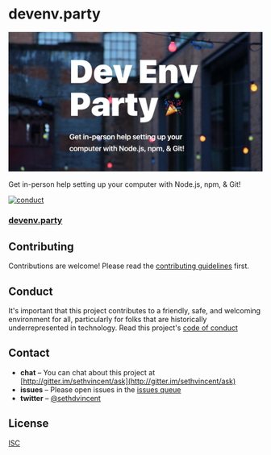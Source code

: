 # devenv.party

[![dev env party banner image](banner.jpg)](https://devenv.party)

Get in-person help setting up your computer with Node.js, npm, & Git!

[![conduct][conduct]][conduct-url]

[conduct]: https://img.shields.io/badge/code%20of%20conduct-contributor%20covenant-green.svg?style=flat-square
[conduct-url]: CONDUCT.md

### [devenv.party](https://devenv.party)

## Contributing

Contributions are welcome! Please read the [contributing guidelines](CONTRIBUTING.md) first.

## Conduct

It's important that this project contributes to a friendly, safe, and welcoming environment for all, particularly for folks that are historically underrepresented in technology. Read this project's [code of conduct](CONDUCT.md)

## Contact

- **chat** – You can chat about this project at [http://gitter.im/sethvincent/ask](http://gitter.im/sethvincent/ask)
- **issues** – Please open issues in the [issues queue](https://github.com/sethvincent/devenv.party/issues)
- **twitter** – [@sethdvincent](https://twitter.com/sethdvincent)

## License

[ISC](LICENSE.md)
